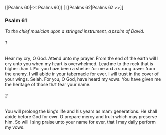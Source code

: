 [[Psalms 60|<< Psalms 60]]  |  [[Psalms 62|Psalms 62 >>]]

### Psalm 61

*To the chief musician upon a stringed instrument, a psalm of David.*

###### 1
Hear my cry, O God. Attend unto my prayer. From the end of the earth will I cry unto you when my heart is overwhelmed. Lead me to the rock that is higher than I. For you have been a shelter for me and a strong tower from the enemy. I will abide in your tabernacle for ever. I will trust in the cover of your wings. Selah. For you, O God, have heard my vows. You have given me the heritage of those that fear your name.

###### 2
You will prolong the king’s life and his years as many generations. He shall abide before God for ever. O prepare mercy and truth which may preserve him. So will I sing praise unto your name for ever, that I may daily perform my vows.